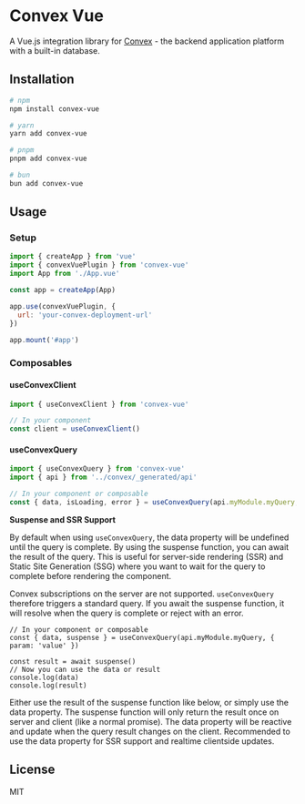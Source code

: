 # Convex Vue

A Vue.js integration library for [Convex](https://convex.dev) - the backend application platform with a built-in database.

## Installation

```bash
# npm
npm install convex-vue

# yarn
yarn add convex-vue

# pnpm
pnpm add convex-vue

# bun
bun add convex-vue
```

## Usage

### Setup

```js
import { createApp } from 'vue'
import { convexVuePlugin } from 'convex-vue'
import App from './App.vue'

const app = createApp(App)

app.use(convexVuePlugin, {
  url: 'your-convex-deployment-url'
})

app.mount('#app')
```

### Composables

#### useConvexClient

```js
import { useConvexClient } from 'convex-vue'

// In your component
const client = useConvexClient()
```

#### useConvexQuery

```js
import { useConvexQuery } from 'convex-vue'
import { api } from '../convex/_generated/api'

// In your component or composable
const { data, isLoading, error } = useConvexQuery(api.myModule.myQuery, { param: 'value' })
```

**Suspense and SSR Support**

By default when using `useConvexQuery`, the data property will be undefined until the query is complete.
By using the suspense function, you can await the result of the query. This is useful for server-side rendering (SSR) 
and Static Site Generation (SSG) where you want to wait for the query to complete before rendering the component.


Convex subscriptions on the server are not supported. `useConvexQuery` therefore triggers a standard query. 
If you await the suspense function, it will resolve when the query is complete or reject with an error.

```tsx
// In your component or composable
const { data, suspense } = useConvexQuery(api.myModule.myQuery, { param: 'value' })

const result = await suspense()
// Now you can use the data or result
console.log(data)
console.log(result)
```

Either use the result of the suspense function like below, or simply use the data property. 
The suspense function will only return the result once on server and client (like a normal promise).
The data property will be reactive and update when the query result changes on the client.
Recommended to use the data property for SSR support and realtime clientside updates.

## License

MIT